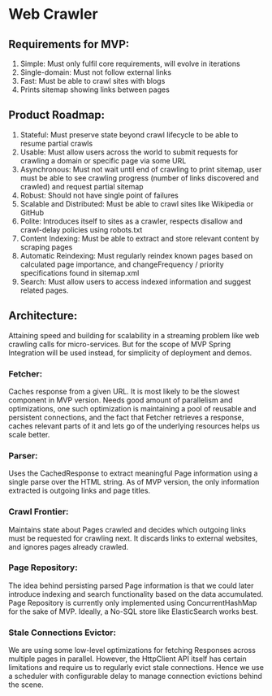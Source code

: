 # Web Crawler

## Requirements for MVP:
1. Simple: Must only fulfil core requirements, will evolve in iterations
2. Single-domain: Must not follow external links
3. Fast: Must be able to crawl sites with blogs
4. Prints sitemap showing links between pages

## Product Roadmap:
1. Stateful: Must preserve state beyond crawl lifecycle to be able to resume partial crawls
2. Usable: Must allow users across the world to submit requests for crawling a domain or specific page via some URL
3. Asynchronous: Must not wait until end of crawling to print sitemap, user must be able to see crawling progress (number of links discovered and crawled) and request partial sitemap
4. Robust: Should not have single point of failures
5. Scalable and Distributed: Must be able to crawl sites like Wikipedia or GitHub
6. Polite: Introduces itself to sites as a crawler, respects disallow and crawl-delay policies using robots.txt
7. Content Indexing: Must be able to extract and store relevant content by scraping pages
8. Automatic Reindexing: Must regularly reindex known pages based on calculated page importance, and changeFrequency / priority specifications found in sitemap.xml
9. Search: Must allow users to access indexed information and suggest related pages.

## Architecture:

Attaining speed and building for scalability in a streaming problem like web crawling calls for micro-services. But for the scope of MVP Spring Integration will be used instead, for simplicity of deployment and demos.

### Fetcher:
Caches response from a given URL. It is most likely to be the slowest component in MVP version. Needs good amount of parallelism and optimizations, one such optimization is maintaining a pool of reusable and persistent connections, and the fact that Fetcher retrieves a response, caches relevant parts of it and lets go of the underlying resources helps us scale better.

### Parser:
Uses the CachedResponse to extract meaningful Page information using a single parse over the HTML string. As of MVP version, the only information extracted is outgoing links and page titles.

### Crawl Frontier:
Maintains state about Pages crawled and decides which outgoing links must be requested for crawling next. It discards links to external websites, and ignores pages already crawled.

### Page Repository:
The idea behind persisting parsed Page information is that we could later introduce indexing and search functionality based on the data accumulated. Page Repository is currently only implemented using ConcurrentHashMap for the sake of MVP. Ideally, a No-SQL store like ElasticSearch works best.

### Stale Connections Evictor:
We are using some low-level optimizations for fetching Responses across multiple pages in parallel. However, the HttpClient API itself has certain limitations and require us to regularly evict stale connections. Hence we use a scheduler with configurable delay to manage connection evictions behind the scene.
